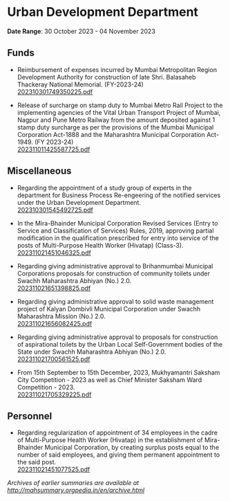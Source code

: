 # Urban Development Department

**Date Range**: 30 October 2023 - 04 November 2023


## Funds
- Reimbursement of expenses incurred by Mumbai Metropolitan Region Development Authority for construction of late Shri. Balasaheb Thackeray National Memorial. (FY-2023-24)\
  [202310301749350225.pdf](https://gr.maharashtra.gov.in/Site/Upload/Government%20Resolutions/English/202310301749350225.pdf)

- Release of surcharge on stamp duty to Mumbai Metro Rail Project to the implementing agencies of the Vital Urban Transport Project of Mumbai, Nagpur and Pune Metro Railway from the amount deposited against 1 stamp duty surcharge as per the provisions of the Mumbai Municipal Corporation Act-1888 and the Maharashtra Municipal Corporation Act-1949. (FY 2023-24)\
  [202311011425587725.pdf](https://gr.maharashtra.gov.in/Site/Upload/Government%20Resolutions/English/202311011425587725.pdf)

## Miscellaneous
- Regarding the appointment of a study group of experts in the department for Business Process Re-engeering of the notified services under the Urban Development Department.\
  [202310301545492725.pdf](https://gr.maharashtra.gov.in/Site/Upload/Government%20Resolutions/English/202310301545492725.pdf)

- In the Mira-Bhainder Municipal Corporation Revised Services (Entry to Service and Classification of Services) Rules, 2019, approving partial modification in the qualification prescribed for entry into service of the posts of Multi-Purpose Health Worker (Hivatap) (Class-3).\
  [202311021451046325.pdf](https://gr.maharashtra.gov.in/Site/Upload/Government%20Resolutions/English/202311021451046325.pdf)

- Regarding giving administrative approval to Brihanmumbai Municipal Corporations proposals for construction of community toilets under Swachh Maharashtra Abhiyan (No.) 2.0.\
  [202311021651398825.pdf](https://gr.maharashtra.gov.in/Site/Upload/Government%20Resolutions/English/202311021651398825.pdf)

- Regarding giving administrative approval to solid waste management project of Kalyan Dombivli Municipal Corporation under Swachh Maharashtra Mission (No.) 2.0.\
  [202311021656082425.pdf](https://gr.maharashtra.gov.in/Site/Upload/Government%20Resolutions/English/202311021656082425.pdf)

- Regarding giving administrative approval to proposals for construction of aspirational toilets by the Urban Local Self-Government bodies of the State under Swachh Maharashtra Abhiyan (No.) 2.0.\
  [202311021700561525.pdf](https://gr.maharashtra.gov.in/Site/Upload/Government%20Resolutions/English/202311021700561525.pdf)

- From 15th September to 15th December, 2023, Mukhyamantri Saksham City Competition - 2023 as well as Chief Minister Saksham Ward Competition - 2023.\
  [202311021705329225.pdf](https://gr.maharashtra.gov.in/Site/Upload/Government%20Resolutions/English/202311021705329225.pdf)

## Personnel
- Regarding regularization of appointment of 34 employees in the cadre of Multi-Purpose Health Worker (Hivatap) in the establishment of Mira-Bhainder Municipal Corporation, by creating surplus posts equal to the number of said employees, and giving them permanent appointment to the said post.\
  [202311021451077525.pdf](https://gr.maharashtra.gov.in/Site/Upload/Government%20Resolutions/English/202311021451077525.pdf)


*Archives of earlier summaries are available at http://mahsummary.orgpedia.in/en/archive.html*